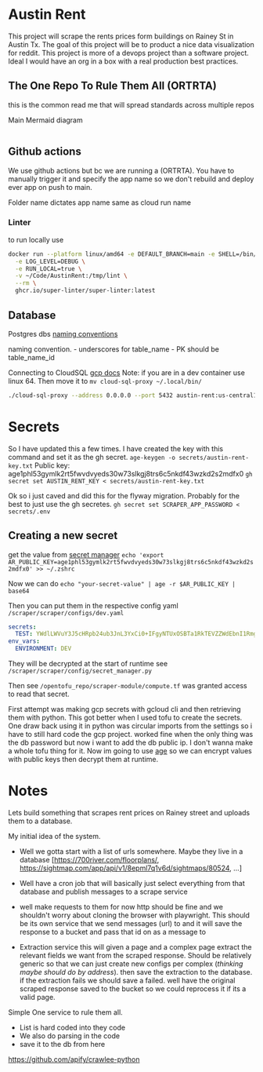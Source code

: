 # Austin Rent

This project will scrape the rents prices form buildings on Rainey St in Austin Tx. The goal of this project will be to product a nice data visualization for reddit.
This project is more of a devops project than a software project. Ideal I would have an org in a box with a real production best practices.

## The One Repo To Rule Them All (ORTRTA)

this is the common read me that will spread standards across multiple repos

Main Mermaid diagram

```mermaid
```

## Github actions

We use github actions but bc we are running a (ORTRTA). You have to manually trigger it and specify the app name so we don't rebuild and deploy ever app on push to main.

Folder name dictates app name same as cloud run name

### Linter

to run locally use

```bash
docker run --platform linux/amd64 -e DEFAULT_BRANCH=main -e SHELL=/bin/bash \
  -e LOG_LEVEL=DEBUG \
  -e RUN_LOCAL=true \
  -v ~/Code/AustinRent:/tmp/lint \
  --rm \
  ghcr.io/super-linter/super-linter:latest
```


## Database
Postgres dbs
[naming conventions](https://gist.github.com/kyledcline/9b7e864b89c269beb2c34e55fb0903b0)

naming convention.
    - underscores for table_name
    - PK should be table_name_id

Connecting to CloudSQL
[gcp docs](https://cloud.google.com/sql/docs/mysql/connect-auth-proxy)
Note: if you are in a dev container use linux 64. Then move it to `mv cloud-sql-proxy ~/.local/bin/`

```bash
./cloud-sql-proxy --address 0.0.0.0 --port 5432 austin-rent:us-central1:austin-rent-db
```

# Secrets

So I have updated this a few times.
I have created the key with this command and set it as the gh secret.
`age-keygen -o secrets/austin-rent-key.txt`
Public key: age1phl53gymlk2rt5fwvdvyeds30w73slkgj8trs6c5nkdf43wzkd2s2mdfx0
`gh secret set AUSTIN_RENT_KEY < secrets/austin-rent-key.txt`

Ok so i just caved and did this for the flyway migration. Probably for the best to just use the gh secretes.
`gh secret set SCRAPER_APP_PASSWORD < secrets/.env`

## Creating a new secret

get the value from [secret manager](https://console.cloud.google.com/security/secret-manager/secret/manual-private-key/versions?project=austin-rent)
`echo 'export AR_PUBLIC_KEY=age1phl53gymlk2rt5fwvdvyeds30w73slkgj8trs6c5nkdf43wzkd2s2mdfx0' >> ~/.zshrc`

Now we can do
`echo "your-secret-value" | age -r $AR_PUBLIC_KEY | base64`

Then you can put them in the respective config yaml `/scraper/scraper/configs/dev.yaml`
```yaml
secrets:
  TEST: YWdlLWVuY3J5cHRpb24ub3JnL3YxCi0+IFgyNTUxOSBTa1RkTEVZZWdEbnI1Rmgyb2RzdEc3L1hkWXozYWk5RkZmMlk5TUpFSWljCm9ldTJBN2xEYXlFaFdiNmJsUXR4eklxTllBV2JjTi9Yb2czTUxrRElnWmsKLS0tIDNYbWNvNnFUeDFrb2VZZ3FCcGsyOWNtZ25hQXMrWi91cGY5endYeGo2UlEK61yW+mYcM0my9NH6B2X3o2L3CfCNveVXm9PtV5V/0R7w2Ue2aWUrrEUL3SXEwSNIMAQ=
env_vars:
  ENVIRONMENT: DEV
```
They will be decrypted at the start of runtime see `/scraper/scraper/config/secret_manager.py`

Then see `/opentofu_repo/scraper-module/compute.tf` was granted access to read that secret.


First attempt was making gcp secrets with gcloud cli and then retrieving them with python. This got better when I used tofu to create the secrets. One draw back using it in python was circular imports from the settings so i have to still hard code the gcp project. worked fine when the only thing was the db password but now i want to add the db public ip. I don't wanna make a whole tofu thing for it. Now im going to use [age](https://github.com/FiloSottile/age) so we can encrypt values with public keys then decrypt them at runtime.



# Notes
Lets build something that scrapes rent prices on Rainey street and uploads them to a database.

My initial idea of the system.

- Well we gotta start with a list of urls somewhere. Maybe they live in a database
    [https://700river.com/floorplans/, https://sightmap.com/app/api/v1/8epml7q1v6d/sightmaps/80524, ...]

- Well have a cron job that will basically just select everything from that database and publish messages to a scrape service

- well make requests to them for now http should be fine and we shouldn't worry about cloning the browser with playwright. This should be its own service that we send messages (url) to and it will save the response to a bucket and pass that id on as a message to

- Extraction service this will given a page and a complex page extract the relevant fields we want from the scraped response. Should be relatively generic so that we can just create new configs per complex (*thinking maybe should do by address*). then save the extraction to the database. if the extraction fails we should save a failed. well have the original scraped response saved to the bucket so we could reprocess it if its a valid page.


Simple One service to rule them all.

- List is hard coded into they code
- We also do parsing in the code
- save it to the db from here

https://github.com/apify/crawlee-python
